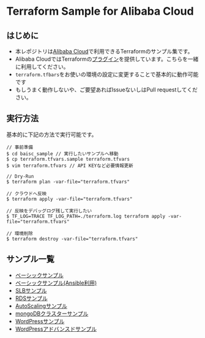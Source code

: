 # Terraform Sample for Alibaba Cloud
## はじめに
- 本レポジトリは[Alibaba Cloud](https://jp.aliyun.com)で利用できるTerraformのサンプル集です。
- Alibaba CloudではTerraformの[プラグイン](https://github.com/alibaba/terraform-provider)を提供しています。こちらを一緒に利用してください。
- `terraform.tfbars`をお使いの環境の設定に変更することで基本的に動作可能です
- もしうまく動作しないや、ご要望あればIssueないしはPull requestしてください。

## 実行方法
基本的に下記の方法で実行可能です。
```
// 事前準備
$ cd baisc_sample // 実行したいサンプルへ移動
$ cp terraform.tfvars.sample terraform.tfvars
$ vim terraform.tfvars // API KEYなど必要情報更新

// Dry-Run
$ terraform plan -var-file="terraform.tfvars"

// クラウドへ反映
$ terraform apply -var-file="terraform.tfvars"

// 反映をデバッグログ残して実行したい
$ TF_LOG=TRACE TF_LOG_PATH=./terraform.log terraform apply -var-file="terraform.tfvars"

// 環境削除
$ terraform destroy -var-file="terraform.tfvars"
```

## サンプル一覧
- [ベーシックサンプル](/basic_sample/)
- [ベーシックサンプル(Ansible利用)](/basic_sample_with_ansible/)
- [SLBサンプル](/slb_sample/)
- [RDSサンプル](/slb_sample/)
- [AutoScalingサンプル](/autoscaling_sample/)
- [mongoDBクラスターサンプル](/mongo_cluster_sample/)
- [WordPressサンプル](/wordpress_sample/)
- [WordPressアドバンスドサンプル](/wordpress_advanced_sample/)
